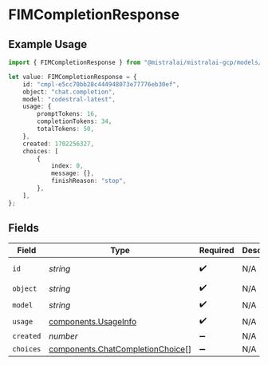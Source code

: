 # FIMCompletionResponse

## Example Usage

```typescript
import { FIMCompletionResponse } from "@mistralai/mistralai-gcp/models/components";

let value: FIMCompletionResponse = {
    id: "cmpl-e5cc70bb28c444948073e77776eb30ef",
    object: "chat.completion",
    model: "codestral-latest",
    usage: {
        promptTokens: 16,
        completionTokens: 34,
        totalTokens: 50,
    },
    created: 1702256327,
    choices: [
        {
            index: 0,
            message: {},
            finishReason: "stop",
        },
    ],
};
```

## Fields

| Field                                                                                | Type                                                                                 | Required                                                                             | Description                                                                          | Example                                                                              |
| ------------------------------------------------------------------------------------ | ------------------------------------------------------------------------------------ | ------------------------------------------------------------------------------------ | ------------------------------------------------------------------------------------ | ------------------------------------------------------------------------------------ |
| `id`                                                                                 | *string*                                                                             | :heavy_check_mark:                                                                   | N/A                                                                                  | cmpl-e5cc70bb28c444948073e77776eb30ef                                                |
| `object`                                                                             | *string*                                                                             | :heavy_check_mark:                                                                   | N/A                                                                                  | chat.completion                                                                      |
| `model`                                                                              | *string*                                                                             | :heavy_check_mark:                                                                   | N/A                                                                                  | codestral-latest                                                                     |
| `usage`                                                                              | [components.UsageInfo](../../models/components/usageinfo.md)                         | :heavy_check_mark:                                                                   | N/A                                                                                  |                                                                                      |
| `created`                                                                            | *number*                                                                             | :heavy_minus_sign:                                                                   | N/A                                                                                  | 1702256327                                                                           |
| `choices`                                                                            | [components.ChatCompletionChoice](../../models/components/chatcompletionchoice.md)[] | :heavy_minus_sign:                                                                   | N/A                                                                                  |                                                                                      |